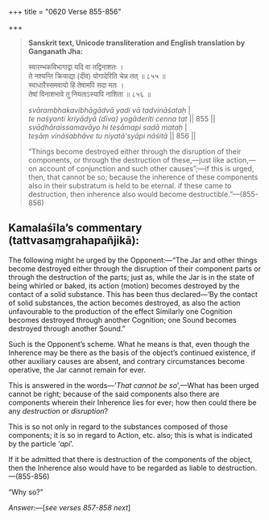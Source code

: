 +++
title = "0620 Verse 855-856"

+++
> **Sanskrit text, Unicode transliteration and English translation by Ganganath Jha:** 
>
> स्वारम्भकविभागाद्वा यदि वा तद्विनाशतः ।  
> ते नश्यन्ति क्रियाद्या (दीव) योगादेरिति चेन्न तत् ॥ ८५५ ॥  
> स्वाधारैस्समवायो हि तेषामपि सदा मतः ।  
> तेषां विनाशभावे तु नियताऽस्यापि नाशिता ॥ ८५६ ॥ 
>
> *svārambhakavibhāgādvā yadi vā tadvināśataḥ* \|  
> *te naśyanti kriyādyā (dīva) yogāderiti cenna tat* \|\| 855 \|\|  
> *svādhāraissamavāyo hi teṣāmapi sadā mataḥ* \|  
> *teṣāṃ vināśabhāve tu niyatā'syāpi nāśitā* \|\| 856 \|\| 
>
> “Things become destroyed either through the disruption of their components, or through the destruction of these,—just like action,—on account of conjunction and such other causes”;—if this is urged, then, that cannot be so; because the inherence of these components also in their substratum is held to be eternal. if these came to destruction, then inherence also would become destructible.”—(855-856)



## Kamalaśīla’s commentary (tattvasaṃgrahapañjikā):

The following might he urged by the Opponent:—“The Jar and other things become destroyed either through the disruption of their component parts or through the destruction of the parts; just as, while the Jar is in the state of being whirled or baked, its action (motion) becomes destroyed by the contact of a solid substance. This has been thus declared—‘By the contact of solid substances, the action becomes destroyed, as also the action unfavourable to the production of the effect Similarly one Cognition becomes destroyed through another Cognition; one Sound becomes destroyed through another Sound.”

Such is the Opponent’s scheme. What he means is that, even though the Inherence may be there as the basis of the object’s continued existence, if other auxiliary causes are absent, and contrary circumstances become operative, the Jar cannot remain for ever.

This is answered in the words—‘*That cannot be so*’,—What has been urged cannot be right; because of the said components also there are components wherein their Inherence lies for ever; how then could there be any *destruction* or *disruption*?

This is so not only in regard to the substances composed of those components; it is so in regard to Action, etc. also; this is what is indicated by the particle ‘*api*’.

If it be admitted that there is destruction of the components of the object, then the Inherence also would have to be regarded as liable to destruction.—(855-856)

“Why so?”

*Answer*:—[*see verses 857-858 next*]



